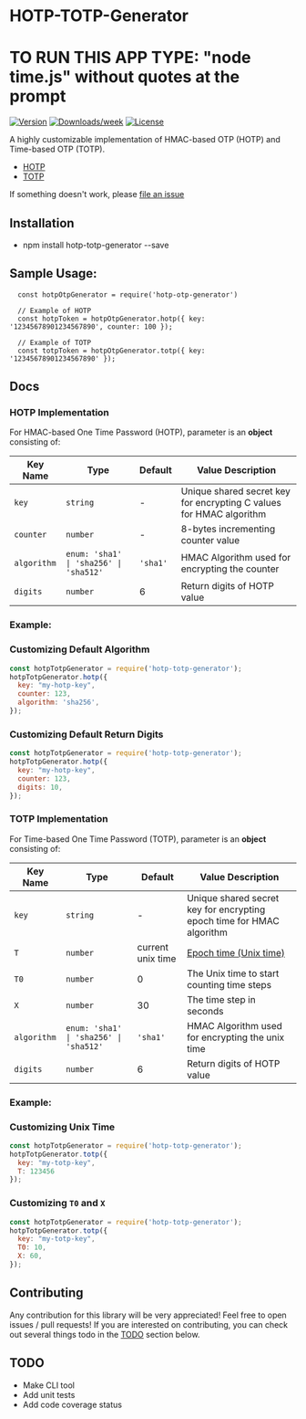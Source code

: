 # HOTP-TOTP-Generator
# TO RUN THIS APP TYPE: "node time.js" without quotes at the prompt

[![Version](https://img.shields.io/npm/v/hotp-totp-generator.svg)](https://www.npmjs.com/package/hotp-totp-generator)
[![Downloads/week](https://img.shields.io/npm/dw/hotp-totp-generator.svg)](https://www.npmjs.com/package/hotp-totp-generator)
[![License](https://img.shields.io/npm/l/hotp-totp-generator.svg)](https://github.com/adalberht/hotp-totp-generator/blob/master/package.json)

A highly customizable implementation of HMAC-based OTP (HOTP) and Time-based OTP (TOTP).
- [HOTP](https://tools.ietf.org/html/rfc4226)
- [TOTP](https://tools.ietf.org/html/rfc6238)

If something doesn't work, please [file an issue](https://github.com/adalberht/hotp-totp-generator/issues)

## Installation
- npm install hotp-totp-generator --save

## Sample Usage:
```
  const hotpOtpGenerator = require('hotp-otp-generator')

  // Example of HOTP
  const hotpToken = hotpOtpGenerator.hotp({ key: '12345678901234567890', counter: 100 });

  // Example of TOTP
  const totpToken = hotpOtpGenerator.totp({ key: '12345678901234567890' });
```

## Docs
### HOTP Implementation
For HMAC-based One Time Password (HOTP), parameter is an **object** consisting of:

Key Name        | Type                                  | Default   | Value Description
---------       | ---------                             | -------   | -----------------
`key`           | `string`                              |   -       | Unique shared secret key for encrypting C values for HMAC algorithm
`counter`       | `number`                              |   -       | 8-bytes incrementing counter value
`algorithm`     | `enum: 'sha1' \| 'sha256' \| 'sha512'`  | `'sha1'`  | HMAC Algorithm used for encrypting the counter
`digits`        | `number`                              |   6       | Return digits of HOTP value

### Example:
### Customizing Default Algorithm
```js
const hotpTotpGenerator = require('hotp-totp-generator');
hotpTotpGenerator.hotp({
  key: "my-hotp-key",
  counter: 123,
  algorithm: 'sha256',
});
```
### Customizing Default Return Digits
```js
const hotpTotpGenerator = require('hotp-totp-generator');
hotpTotpGenerator.hotp({
  key: "my-hotp-key",
  counter: 123,
  digits: 10,
});
```

### TOTP Implementation
For Time-based One Time Password (TOTP), parameter is an **object** consisting of:

Key Name        | Type                                  | Default   | Value Description
---------       | ---------                             | -------   | -----------------
`key`           | `string`                              |   -       | Unique shared secret key for encrypting epoch time for HMAC algorithm
`T`             | `number`                              | current unix time       | [Epoch time (Unix time)](https://en.wikipedia.org/wiki/Unix_time)
`T0` | `number` | 0 | The Unix time to start counting time steps
`X`  | `number` | 30 | The time step in seconds
`algorithm`     | `enum: 'sha1' \| 'sha256' \| 'sha512'`  | `'sha1'`  | HMAC Algorithm used for encrypting the unix time
`digits`        | `number`                              |   6       | Return digits of HOTP value

### Example:
### Customizing Unix Time
```js
const hotpTotpGenerator = require('hotp-totp-generator');
hotpTotpGenerator.totp({
  key: "my-totp-key",
  T: 123456
});
```

### Customizing `T0` and `X`
```js
const hotpTotpGenerator = require('hotp-totp-generator');
hotpTotpGenerator.totp({
  key: "my-totp-key",
  T0: 10,
  X: 60,
});
```

## Contributing
Any contribution for this library will be very appreciated! Feel free to open issues / pull requests!
If you are interested on contributing, you can check out several things todo in the [TODO](#todo) section below.

## TODO
- Make CLI tool
- Add unit tests
- Add code coverage status

